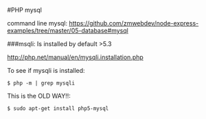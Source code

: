#PHP mysql

command line mysql: https://github.com/zmwebdev/node-express-examples/tree/master/05-database#mysql

###msqli:
Is installed by default >5.3

http://php.net/manual/en/mysqli.installation.php

To see if mysqli is installed:
```
$ php -m | grep mysqli
```

This is the OLD WAY!!:
```
$ sudo apt-get install php5-mysql
```

